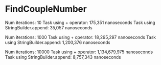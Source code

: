 FindCoupleNumber
================
Num iterations: 10
Task using + operator:          175,351 nanoseconds
Task using StringBuilder.append: 35,057 nanoseconds

Num iterations: 1000
Task using + operator:          18,295,297 nanoseconds
Task using StringBuilder.append: 1,200,376 nanoseconds

Num iterations: 10000
Task using + operator:       1,134,679,975 nanoseconds
Task using StringBuilder.append: 8,757,343 nanoseconds
